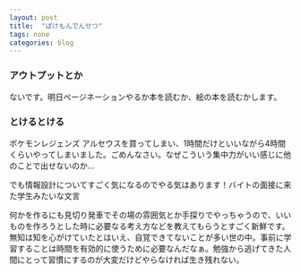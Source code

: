 ```yaml
---
layout: post
title:  "ぽけもんでんせつ"
tags: none
categories: blog
---
```

### アウトプットとか
ないです。明日ページネーションやるか本を読むか、絵の本を読むかします。

### とけるとける
ポケモンレジェンズ アルセウスを買ってしまい、1時間だけといいながら4時間くらいやってしまいました。ごめんなさい。なぜこういう集中力がいい感じに他のことで出せないのか...

でも情報設計についてすごく気になるのでやる気はあります！バイトの面接に来た学生みたいな文言

何かを作るにも見切り発車でその場の雰囲気とか手探りでやっちゃうので、いいものを作ろうとした時に必要なる考え方などを教えてもらうとすごく新鮮です。無知は知を心がけていたとはいえ、自覚できてないことが多い世の中。事前に学習することは時間を有効的に使うために必要なんだなぁ。勉強から逃げてきた人間にとって習慣にするのが大変だけどやらなければ生き残れない。
